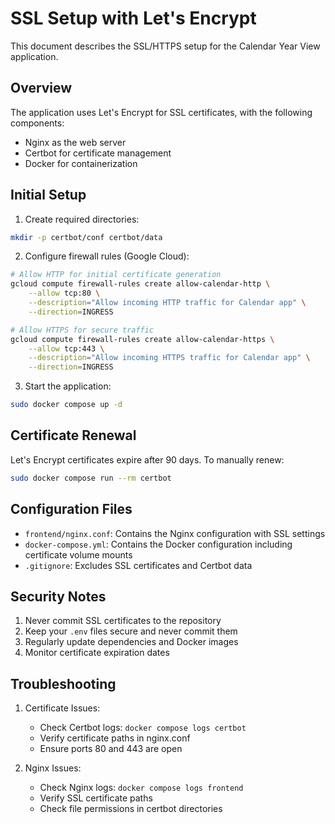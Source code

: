 # SSL Setup with Let's Encrypt

This document describes the SSL/HTTPS setup for the Calendar Year View application.

## Overview

The application uses Let's Encrypt for SSL certificates, with the following components:
- Nginx as the web server
- Certbot for certificate management
- Docker for containerization

## Initial Setup

1. Create required directories:
```bash
mkdir -p certbot/conf certbot/data
```

2. Configure firewall rules (Google Cloud):
```bash
# Allow HTTP for initial certificate generation
gcloud compute firewall-rules create allow-calendar-http \
    --allow tcp:80 \
    --description="Allow incoming HTTP traffic for Calendar app" \
    --direction=INGRESS

# Allow HTTPS for secure traffic
gcloud compute firewall-rules create allow-calendar-https \
    --allow tcp:443 \
    --description="Allow incoming HTTPS traffic for Calendar app" \
    --direction=INGRESS
```

3. Start the application:
```bash
sudo docker compose up -d
```

## Certificate Renewal

Let's Encrypt certificates expire after 90 days. To manually renew:

```bash
sudo docker compose run --rm certbot
```

## Configuration Files

- `frontend/nginx.conf`: Contains the Nginx configuration with SSL settings
- `docker-compose.yml`: Contains the Docker configuration including certificate volume mounts
- `.gitignore`: Excludes SSL certificates and Certbot data

## Security Notes

1. Never commit SSL certificates to the repository
2. Keep your `.env` files secure and never commit them
3. Regularly update dependencies and Docker images
4. Monitor certificate expiration dates

## Troubleshooting

1. Certificate Issues:
   - Check Certbot logs: `docker compose logs certbot`
   - Verify certificate paths in nginx.conf
   - Ensure ports 80 and 443 are open

2. Nginx Issues:
   - Check Nginx logs: `docker compose logs frontend`
   - Verify SSL certificate paths
   - Check file permissions in certbot directories 